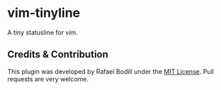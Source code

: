 
# vim-tinyline

A tiny statusline for vim.

## Credits & Contribution

This plugin was developed by Rafael Bodill under the [MIT License][license]. Pull requests are very welcome.

  [license]: https://github.com/rafi/vim-tinyline/blob/master/LICENSE
